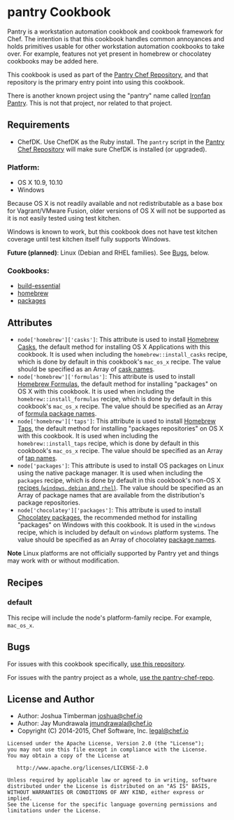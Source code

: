 # pantry Cookbook

Pantry is a workstation automation cookbook and cookbook framework for Chef. The intention is that this cookbook handles common annoyances and holds primitives usable for other workstation automation cookbooks to take over. For example, features not yet present in homebrew or chocolatey cookbooks may be added here.

This cookbook is used as part of the [Pantry Chef Repository](https://github.com/opscode/pantry-chef-repo), and that repository is the primary entry point into using this cookbook.

There is another known project using the "pantry" name called [Ironfan Pantry](https://github.com/infochimps-labs/ironfan-pantry). This is not that project, nor related to that project.

## Requirements

* ChefDK. Use ChefDK as the Ruby install. The `pantry` script in the [Pantry Chef Repository](https://github.com/opscode/pantry-chef-repo) will make sure ChefDK is installed (or upgraded).

### Platform:

* OS X 10.9, 10.10
* Windows

Because OS X is not readily available and not redistributable as a base box for Vagrant/VMware Fusion, older versions of OS X will not be supported as it is not easily tested using test kitchen.

Windows is known to work, but this cookbook does not have test kitchen coverage until test kitchen itself fully supports Windows.

**Future (planned)**: Linux (Debian and RHEL families). See [Bugs](#bugs), below.

### Cookbooks:

* [build-essential](https://supermarket.getchef.com/cookbooks/build-essential)
* [homebrew](https://supermarket.getchef.com/cookbooks/homebrew)
* [packages](https://supermarket.getchef.com/cookbooks/packages)

## Attributes

* `node['homebrew']['casks']`: This attribute is used to install [Homebrew Casks](http://caskroom.io/), the default method for installing OS X Applications with this cookbook. It is used when including the `homebrew::install_casks` recipe, which is done by default in this cookbook's `mac_os_x` recipe. The value should be specified as an Array of [cask names](https://github.com/caskroom/homebrew-cask/tree/master/Casks).
* `node['homebrew']['formulas']`: This attribute is used to install [Homebrew Formulas](http://brew.sh/), the default method for installing "packages" on OS X with this cookbook. It is used when including the `homebrew::install_formulas` recipe, which is done by default in this cookbook's `mac_os_x` recipe. The value should be specified as an Array of [formula package names](https://github.com/Homebrew/homebrew/tree/master/Library/Formula).
* `node['homebrew']['taps']`: This attribute is used to install [Homebrew Taps](https://github.com/Homebrew/homebrew/blob/master/share/doc/homebrew/brew-tap.mdh/), the default method for installing "packages repositories" on OS X with this cookbook. It is used when including the `homebrew::install_taps` recipe, which is done by default in this cookbook's `mac_os_x` recipe. The value should be specified as an Array of [tap names](https://github.com/Homebrew/homebrew/blob/master/share/doc/homebrew/Interesting-Taps-%26-Branches.md).
* `node['packages']`: This attribute is used to install OS packages on Linux using the native package manager. It is used when including the `packages` recipe, which is done by default in this cookbook's non-OS X [recipes (`windows`, `debian` and `rhel`)](#bugs). The value should be specified as an Array of package names that are available from the distribution's package repositories.
* `node['chocolatey']['packages']`: This attribute is used to install [Chocolatey packages](https://chocolatey.org/), the recommended method for installing "packages" on Windows with this cookbook. It is used in the `windows` recipe, which is included by default on `windows` platform systems. The value should be specified as an Array of chocolatey [package names](https://chocolatey.org/packages).

**Note** Linux platforms are not officially supported by Pantry yet and things may work with or without modification.

## Recipes

### default

This recipe will include the node's platform-family recipe. For example, `mac_os_x`.

## Bugs

For issues with this cookbook specifically, [use this repository](https://github.com/opscode-cookbooks/pantry).

For issues with the pantry project as a whole, [use the pantry-chef-repo](https://github.com/opscode/pantry-chef-repo).

## License and Author

- Author: Joshua Timberman <joshua@chef.io>
- Author: Jay Mundrawala <jmundrawala@chef.io>
- Copyright (C) 2014-2015, Chef Software, Inc. <legal@chef.io>

```text
Licensed under the Apache License, Version 2.0 (the "License");
you may not use this file except in compliance with the License.
You may obtain a copy of the License at

   http://www.apache.org/licenses/LICENSE-2.0

Unless required by applicable law or agreed to in writing, software
distributed under the License is distributed on an "AS IS" BASIS,
WITHOUT WARRANTIES OR CONDITIONS OF ANY KIND, either express or implied.
See the License for the specific language governing permissions and
limitations under the License.
```
